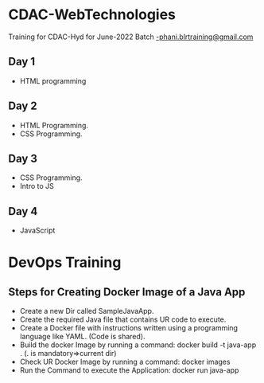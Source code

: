 # CDAC-WebTechnologies
Training for CDAC-Hyd for June-2022 Batch 
-phani.blrtraining@gmail.com

## Day 1
- HTML programming
## Day 2
- HTML Programming.
- CSS Programming.
## Day 3
- CSS Programming.
- Intro to JS
## Day 4
- JavaScript

# DevOps Training
## Steps for Creating Docker Image of a Java App

- Create a new Dir called SampleJavaApp.
- Create the required Java file that contains UR code to execute. 
- Create a Docker file with instructions written using a programming language like YAML. (Code is shared). 
- Build the docker Image by running a command: docker build -t java-app .  (. is mandatory=>current dir)
- Check UR Docker Image by running a command: docker images
- Run the Command to execute the Application: docker run java-app
